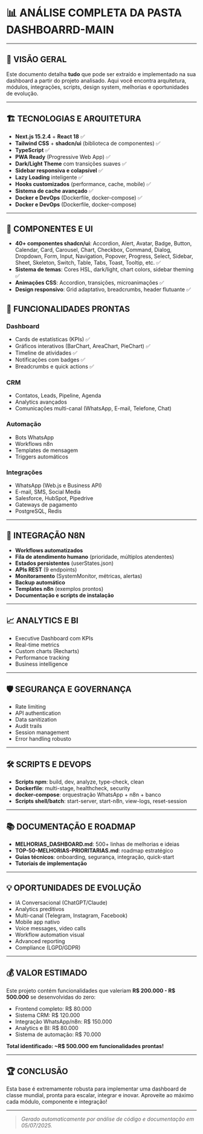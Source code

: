 # 📊 ANÁLISE COMPLETA DA PASTA DASHBOARRD-MAIN

---

## 🎯 VISÃO GERAL

Este documento detalha **tudo** que pode ser extraído e implementado na sua dashboard a partir do projeto analisado. Aqui você encontra arquitetura, módulos, integrações, scripts, design system, melhorias e oportunidades de evolução.

---

## 🏗️ TECNOLOGIAS E ARQUITETURA

- **Next.js 15.2.4** + **React 18** ✅
- **Tailwind CSS** + **shadcn/ui** (biblioteca de componentes) ✅
- **TypeScript** ✅
- **PWA Ready** (Progressive Web App) ✅
- **Dark/Light Theme** com transições suaves ✅
- **Sidebar responsiva e colapsível** ✅
- **Lazy Loading** inteligente ✅
- **Hooks customizados** (performance, cache, mobile) ✅
- **Sistema de cache avançado** ✅
- **Docker e DevOps** (Dockerfile, docker-compose) ✅
- **Docker e DevOps** (Dockerfile, docker-compose)
---


## 🧩 COMPONENTES E UI

- **40+ componentes shadcn/ui**: Accordion, Alert, Avatar, Badge, Button, Calendar, Card, Carousel, Chart, Checkbox, Command, Dialog, Dropdown, Form, Input, Navigation, Popover, Progress, Select, Sidebar, Sheet, Skeleton, Switch, Table, Tabs, Toast, Tooltip, etc. ✅
- **Sistema de temas**: Cores HSL, dark/light, chart colors, sidebar theming ✅
- **Animações CSS**: Accordion, transições, microanimações ✅
- **Design responsivo**: Grid adaptativo, breadcrumbs, header flutuante ✅



## 🚀 FUNCIONALIDADES PRONTAS

### Dashboard
- Cards de estatísticas (KPIs) ✅
- Gráficos interativos (BarChart, AreaChart, PieChart) ✅
- Timeline de atividades ✅
- Notificações com badges ✅
- Breadcrumbs e quick actions ✅

### CRM
- Contatos, Leads, Pipeline, Agenda
- Analytics avançados
- Comunicações multi-canal (WhatsApp, E-mail, Telefone, Chat)

### Automação
- Bots WhatsApp
- Workflows n8n
- Templates de mensagem
- Triggers automáticos

### Integrações
- WhatsApp (Web.js e Business API)
- E-mail, SMS, Social Media
- Salesforce, HubSpot, Pipedrive
- Gateways de pagamento
- PostgreSQL, Redis

---

## 🤖 INTEGRAÇÃO N8N

- **Workflows automatizados**
- **Fila de atendimento humano** (prioridade, múltiplos atendentes)
- **Estados persistentes** (userStates.json)
- **APIs REST** (9 endpoints)
- **Monitoramento** (SystemMonitor, métricas, alertas)
- **Backup automático**
- **Templates n8n** (exemplos prontos)
- **Documentação e scripts de instalação**

---

## 📈 ANALYTICS E BI

- Executive Dashboard com KPIs
- Real-time metrics
- Custom charts (Recharts)
- Performance tracking
- Business intelligence

---

## 🛡️ SEGURANÇA E GOVERNANÇA

- Rate limiting
- API authentication
- Data sanitization
- Audit trails
- Session management
- Error handling robusto

---

## 🛠️ SCRIPTS E DEVOPS

- **Scripts npm**: build, dev, analyze, type-check, clean
- **Dockerfile**: multi-stage, healthcheck, security
- **docker-compose**: orquestração WhatsApp + n8n + banco
- **Scripts shell/batch**: start-server, start-n8n, view-logs, reset-session

---

## 📚 DOCUMENTAÇÃO E ROADMAP

- **MELHORIAS_DASHBOARD.md**: 500+ linhas de melhorias e ideias
- **TOP-50-MELHORIAS-PRIORITARIAS.md**: roadmap estratégico
- **Guias técnicos**: onboarding, segurança, integração, quick-start
- **Tutoriais de implementação**

---

## 💡 OPORTUNIDADES DE EVOLUÇÃO

- IA Conversacional (ChatGPT/Claude)
- Analytics preditivos
- Multi-canal (Telegram, Instagram, Facebook)
- Mobile app nativo
- Voice messages, video calls
- Workflow automation visual
- Advanced reporting
- Compliance (LGPD/GDPR)

---

## 💰 VALOR ESTIMADO

Este projeto contém funcionalidades que valeriam **R$ 200.000 - R$ 500.000** se desenvolvidas do zero:

- Frontend completo: R$ 80.000
- Sistema CRM: R$ 120.000
- Integração WhatsApp/n8n: R$ 150.000
- Analytics e BI: R$ 80.000
- Sistema de automação: R$ 70.000

**Total identificado: ~R$ 500.000 em funcionalidades prontas!**

---

## 🏆 CONCLUSÃO

Esta base é extremamente robusta para implementar uma dashboard de classe mundial, pronta para escalar, integrar e inovar. Aproveite ao máximo cada módulo, componente e integração!

---

> _Gerado automaticamente por análise de código e documentação em 05/07/2025._
